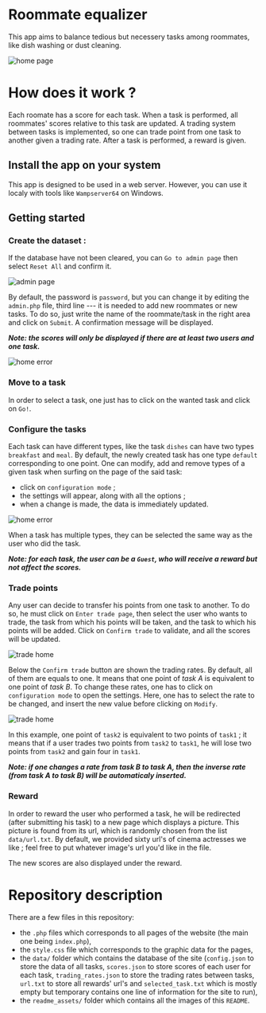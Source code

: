 # Roommate equalizer

This app aims to balance tedious but necessery tasks among roommates, like dish washing or dust cleaning.

![home page](./readme_assets/home.png)

# How does it work ?

Each roomate has a score for each task. When a task is performed, all roommates' scores relative to this task are updated.
A trading system between tasks is implemented, so one can trade point from one task to another given a trading rate.
After a task is performed, a reward is given.

## Install the app on your system

This app is designed to be used in a web server. However, you can use it localy with tools like `Wampserver64` on Windows.

## Getting started

### Create the dataset :

If the database have not been cleared, you can `Go to admin page` then select `Reset All` and confirm it.

![admin page](./readme_assets/admin.png)

By default, the password is `password`, but you can change it by editing the `admin.php` file, third line --- it is needed to add new roommates or new tasks. To do so, just write the name of the roommate/task in the right area and click on `Submit`. A confirmation message will be displayed.

***Note: the scores will only be displayed if there are at least two users and one task.*** 

![home error](./readme_assets/home_error.png)

### Move to a task

In order to select a task, one just has to click on the wanted task and click on `Go!`.

### Configure the tasks

Each task can have different types, like the task `dishes` can have two types `breakfast` and `meal`. By default, the newly created task has one type `default` corresponding to one point. One can modify, add and remove types of a given task when surfing on the page of the said task:
* click on `configuration mode` ;
* the settings will appear, along with all the options ;
* when a change is made, the data is immediately updated.

![home error](./readme_assets/task_settings.png)

When a task has multiple types, they can be selected the same way as the user who did the task.

***Note: for each task, the user can be a `Guest`, who will receive a reward but not affect the scores.***

### Trade points

Any user can decide to transfer his points from one task to another. To do so, he must click on `Enter trade page`, then select the user who wants to trade, the task from which his points will be taken, and the task to which his points will be added. Click on `Confirm trade` to validate, and all the scores will be updated.

![trade home](./readme_assets/trade_home.png)

Below the `Confirm trade` button are shown the trading rates. By default, all of them are equals to one. It means that one point of _task A_ is equivalent to one point of _task B_.
To change these rates, one has to click on `configuration mode` to open the settings. Here, one has to select the rate to be changed, and insert the new value before clicking on `Modify`.

![trade home](./readme_assets/trade_rates.png)

In this example, one point of `task2` is equivalent to two points of `task1` ; it means that if a user trades two points from `task2` to `task1`, he will lose two points from `task2` and gain four in `task1`.

***Note: if one changes a rate from _task B_ to _task A_, then the inverse rate (from _task A_ to _task B_) will be automaticaly inserted.***

### Reward ###

In order to reward the user who performed a task, he will be redirected (after submitting his task) to a new page which displays a picture. This picture is found from its url, which is randomly chosen from the list `data/url.txt`. By default, we provided sixty url's of cinema actresses we like ; feel free to put whatever image's url you'd like in the file.

The new scores are also displayed under the reward.

# Repository description

There are a few files in this repository:
* the `.php` files which corresponds to all pages of the website (the main one being `index.php`),
* the `style.css` file which corresponds to the graphic data for the pages,
* the `data/` folder which contains the database of the site (`config.json` to store the data of all tasks, `scores.json` to store scores of each user for each task, `trading_rates.json` to store the trading rates between tasks, `url.txt` to store all rewards' url's and `selected_task.txt` which is mostly empty but temporary contains one line of information for the site to run),
* the `readme_assets/` folder which contains all the images of this `README`.